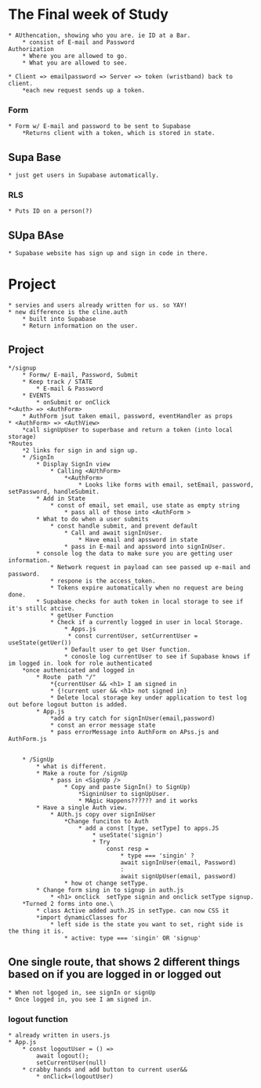 # The Final week of Study

    * AUthencation, showing who you are. ie ID at a Bar.
        * consist of E-mail and Password
    Authorization
        * Where you are allowed to go.
        * What you are allowed to see.

    * Client => emailpassword => Server => token (wristband) back to client.
        *each new request sends up a token.

### Form

    * Form w/ E-mail and password to be sent to Supabase
        *Returns client with a token, which is stored in state.

## Supa Base

    * just get users in Supabase automatically.

### RLS

    * Puts ID on a person(?)

## SUpa BAse

    * Supabase website has sign up and sign in code in there.

# Project

    * servies and users already written for us. so YAY!
    * new difference is the cline.auth
        * built into Supabase
        * Return information on the user.

## Project

    */signup
        * Formw/ E-mail, Password, Submit
        * Keep track / STATE
            * E-mail & Password
        * EVENTS
            * onSubmit or onClick
    *<Auth> => <AuthForm>
        * AuthForm jsut taken email, password, eventHandler as props
    * <AuthForm> => <AuthView>
        *call signUpUser to superbase and return a token (into local storage)
    *Routes
        *2 links for sign in and sign up.
        * /SignIn
            * Display SignIn view
                * Calling <AUthForm>
                    *<AuthForm>
                        * Looks like forms with email, setEmail, password, setPassword, handleSubmit.
            * Add in State
                * const of email, set email, use state as empty string
                    * pass all of those into <AuthForm >
            * What to do when a user submits
                * const handle submit, and prevent default
                    * Call and await signInUser.
                        * Have email and apssword in state
                    * pass in E-mail and apssword into signInUser.
            * console log the data to make sure you are getting user information.
                * Network request in payload can see passed up e-mail and password.
                * respone is the access_token.
                * Tokens expire automatically when no request are being done.
            * Supabase checks for auth token in local storage to see if it's stillc atcive.
                * getUser Function
                * Check if a currently logged in user in local Storage.
                    * Apps.js
                     * const currentUser, setCurrentUser = useState(getUer())
                    * Default user to get User function.
                    * conosle log currentUser to see if Supabase knows if im logged in. look for role authenticated
        *once authenicated and logged in
            * Route  path "/"
                *{currentUser && <h1> I am signed in
                * {!current user && <h1> not signed in}
                * Delete local storage key under application to test log out before logout button is added.
            * App.js
                *add a try catch for signInUser(email,password)
                * const an error message state
                * pass errorMessage into AuthForm on APss.js and AuthForm.js


        * /SignUp
            * what is different.
            * Make a route for /signUp
                * pass in <SignUp />
                    * Copy and paste SignIn() to SignUp)
                        *SigninUser to signUpUser.
                        * MAgic Happens?????? and it works
            * Have a single Auth view.
                * AUth.js copy over signInUser
                    *Change funciton to Auth
                        * add a const [type, setType] to apps.JS
                            * useState('signin')
                            * Try
                                const resp =
                                    * type === 'singin' ?
                                    await signInUser(email, Password)
                                    :
                                    await signUpUser(email, password)
                    * how ot change setType.
            * Change form sing in to signup in auth.js
                * <h1> onclick  setType signin and onclick setType signup.
        *Turned 2 forms into one.\
            * class Active added auth.JS in setType. can now CSS it
            *import dynamicClasses for
                * left side is the state you want to set, right side is the thing it is.
                    * active: type === 'singin' OR 'signup'

## One single route, that shows 2 different things based on if you are logged in or logged out

    * When not lgoged in, see signIn or signUp
    * Once logged in, you see I am signed in.

### logout function

    * already written in users.js
    * App.js
        * const logoutUser = () =>
            await logout();
            setCurrentUser(null)
        * crabby hands and add button to current user&&
            * onClick=(logoutUser)
